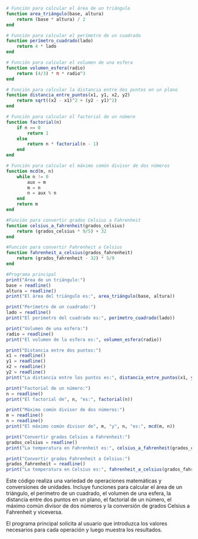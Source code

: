 ```julia

# Función para calcular el área de un triángulo
function area_triángulo(base, altura)
    return (base * altura) / 2
end

# Función para calcular el perímetro de un cuadrado
function perímetro_cuadrado(lado)
    return 4 * lado
end

# Función para calcular el volumen de una esfera
function volumen_esfera(radio)
    return (4/3) * π * radio^3
end

# Función para calcular la distancia entre dos puntos en un plano
function distancia_entre_puntos(x1, y1, x2, y2)
    return sqrt((x2 - x1)^2 + (y2 - y1)^2)
end

# Función para calcular el factorial de un número
function factorial(n)
    if n == 0
        return 1
    else
        return n * factorial(n - 1)
    end
end

# Función para calcular el máximo común divisor de dos números
function mcd(m, n)
    while n != 0
        aux = m
        m = n
        n = aux % n
    end
    return m
end

#Función para convertir grados Celsius a Fahrenheit
function celsius_a_fahrenheit(grados_celsius)
    return (grados_celsius * 9/5) + 32
end

#Función para convertir Fahrenheit a Celsius
function fahrenheit_a_celsius(grados_fahrenheit)
    return (grados_fahrenheit - 32) * 5/9
end

#Programa principal
print("Área de un triángulo:")
base = readline()
altura = readline()
print("El área del triángulo es:", area_triángulo(base, altura))

print("Perímetro de un cuadrado:")
lado = readline()
print("El perímetro del cuadrado es:", perímetro_cuadrado(lado))

print("Volumen de una esfera:")
radio = readline()
print("El volumen de la esfera es:", volumen_esfera(radio))

print("Distancia entre dos puntos:")
x1 = readline()
y1 = readline()
x2 = readline()
y2 = readline()
print("La distancia entre los puntos es:", distancia_entre_puntos(x1, y1, x2, y2))

print("Factorial de un número:")
n = readline()
print("El factorial de", n, "es:", factorial(n))

print("Máximo común divisor de dos números:")
m = readline()
n = readline()
print("El máximo común divisor de", m, "y", n, "es:", mcd(m, n))

print("Convertir grados Celsius a Fahrenheit:")
grados_celsius = readline()
print("La temperatura en Fahrenheit es:", celsius_a_fahrenheit(grados_celsius))

print("Convertir grados Fahrenheit a Celsius:")
grados_fahrenheit = readline()
print("La temperatura en Celsius es:", fahrenheit_a_celsius(grados_fahrenheit))

```

Este código realiza una variedad de operaciones matemáticas y conversiones de unidades. Incluye funciones para calcular el área de un triángulo, el perímetro de un cuadrado, el volumen de una esfera, la distancia entre dos puntos en un plano, el factorial de un número, el máximo común divisor de dos números y la conversión de grados Celsius a Fahrenheit y viceversa.

El programa principal solicita al usuario que introduzca los valores necesarios para cada operación y luego muestra los resultados.